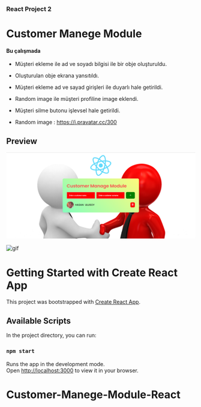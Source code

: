 ### React Project 2
# Customer Manege Module 

#### Bu çalışmada
- Müşteri ekleme ile ad ve soyadı bilgisi ile bir obje oluşturuldu.
- Oluşturulan obje ekrana yansıtıldı.
- Müşteri ekleme ad ve sayad girişleri ile duyarlı hale getirildi.
- Random image ile müşteri profiline image eklendi.
- Müşteri silme butonu işlevsel hale getirildi.


- Random image : https://i.pravatar.cc/300

## Preview
![print-screen](screen.png)

![gif](gif.gif)




# Getting Started with Create React App

This project was bootstrapped with [Create React App](https://github.com/facebook/create-react-app).

## Available Scripts

In the project directory, you can run:

### `npm start`

Runs the app in the development mode.\
Open [http://localhost:3000](http://localhost:3000) to view it in your browser.

# Customer-Manege-Module-React
